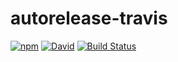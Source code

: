 # autorelease-travis

[![npm](https://img.shields.io/npm/v/autorelease-travis.svg)](https://www.npmjs.com/package/autorelease-travis) [![David](https://img.shields.io/david/tyler-johnson/autorelease-travis.svg)](https://david-dm.org/tyler-johnson/autorelease-travis) [![Build Status](https://travis-ci.org/tyler-johnson/autorelease-travis.svg?branch=master)](https://travis-ci.org/tyler-johnson/autorelease-travis)
